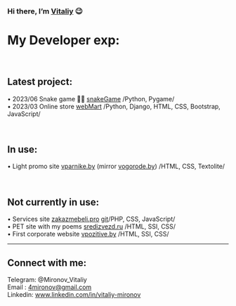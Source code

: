 ### Hi there, I’m [Vitaliy](https://www.linkedin.com/in/vitaliy-mironov/) 😉
# My Developer exp:

<br />

## Latest project:

&#8226; 2023/06 Snake game 🍎🐍 [snakeGame](https://github.com/Vitaliy-Mironov/snake_game) /Python, Pygame/ <br/>
&#8226; 2023/03 Online store [webMart](https://github.com/Vitaliy-Mironov/webMart) /Python, Django, HTML, CSS, Bootstrap, JavaScript/ <br/>

<br />

## In use:

&#8226; Light promo site [vparnike.by](http://vparnike.by/) (mirror [vogorode.by](http://vogorode.by/)) /HTML, CSS, Textolite/ <br/>

<br />

## Not currently in use:

&#8226; Services site [zakazmebeli.pro](https://web.archive.org/web/20201030080902/https://zakazmebeli.pro/) [git](https://github.com/Vitaliy-Mironov/zakazmebeli.pro)/PHP, CSS, JavaScript/ <br/>
&#8226; PET site with my poems [sredizvezd.ru](https://web.archive.org/web/20170920200100/http://sredizvezd.ru/) /HTML, SSI, CSS/ <br/>
&#8226; First corporate website [vpozitive.by](https://web.archive.org/web/20181024020215/http://vpozitive.by/) /HTML, SSI, CSS/ <br/>

<hr />

## Connect with me:
Telegram: @Mironov_Vitaliy <br/>
Email : 4mironov@gmail.com <br/>
Linkedin: www.linkedin.com/in/vitaliy-mironov <br/>
